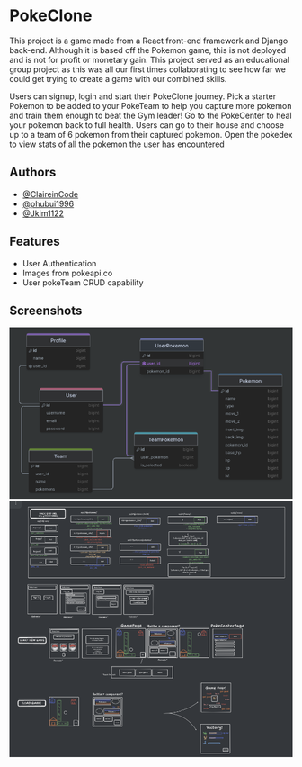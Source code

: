 # PokeClone

This project is a game made from a React front-end framework and Django back-end. Although it is based off the Pokemon game, this is not deployed and is not for profit or monetary gain. This project served as an educational group project as this was all our first times collaborating to see how far we could get trying to create a game with our combined skills.

Users can signup, login and start their PokeClone journey.  Pick a starter Pokemon to be added to your PokeTeam to help you capture more pokemon and train them enough to beat the Gym leader! Go to the PokeCenter to heal your pokemon back to full health.  Users can go to their house and choose up to a team of 6 pokemon from their captured pokemon. Open the pokedex to view stats of all the pokemon the user has encountered

## Authors

- [@ClaireinCode](https://github.com/ClaireinCode)
- [@phubui1996](https://github.com/phubui1996)
- [@Jkim1122](https://github.com/Jkim1122)


## Features

- User Authentication
- Images from pokeapi.co
- User pokeTeam CRUD capability


## Screenshots

![App Screenshot](drawsql-pokeclone.png)
![App Screenshot](tldraw-pokeclone.png)